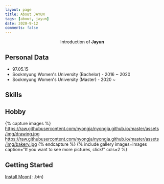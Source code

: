 ```yaml
---
layout: page
title: About JAYUN
tags: [about, jayun]
date: 2020-9-12
comments: false
---
```

    
<center>Introduction of <b>Jayun</b></center>

## Personal Data 
* 97.05.15
* Sookmyung Women's University (Bachelor) - 2016 ~ 2020
* Sookmyung Women's University (Master) - 2020 ~

## Skills


## Hobby

{% capture images %}
    https://raw.githubusercontent.com/nyongja/nyongja.github.io/master/assets/img/drawing.jpg
    https://raw.githubusercontent.com/nyongja/nyongja.github.io/master/assets/img/bakery.jpg
{% endcapture %}
{% include gallery images=images caption="If you want to see more pictures, click!" cols=2 %}


## Getting Started

      
[Install Moon](https://github.com/TaylanTatli/Moon){: .btn}